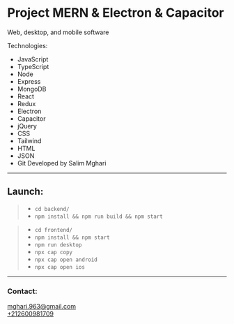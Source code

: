 # Project MERN & Electron & Capacitor

Web, desktop, and mobile software

Technologies:
- JavaScript
- TypeScript
- Node
- Express
- MongoDB
- React
- Redux
- Electron
- Capacitor
- jQuery
- CSS
- Tailwind
- HTML
- JSON
- Git
Developed by Salim Mghari 

---

## Launch:

> - `cd backend/`
> - `npm install && npm run build && npm start`

> - `cd frontend/`
> - `npm install && npm start`
> - `npm run desktop`
> - `npx cap copy`
> - `npx cap open android`
> - `npx cap open ios`

---

### Contact:

<mghari.963@gmail.com>  
<a href="call:+212600981709">+212600981709</a>
